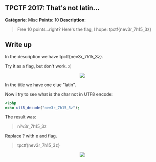 
TPCTF 2017: That's not latin...
-------

**Catégorie**: Misc **Points**: 10 **Description**:

> Free 10 points...right? Here's the flag, I hope: 
tpctf{nеv3r_7h15_3z}


Write up
-------

In the description we have tpctf{nеv3r_7h15_3z}.

Try it as a flag, but don't work. :(

<p align="center">
<img src="https://i.skyrock.net/8962/46148962/pics/1867901609_1.jpg">
</p>

In the title we have one clue "latin".

Now i try to see what is the char not in UTF8 encode:

```php
<?php
echo utf8_decode("nеv3r_7h15_3z");
```



The result was:

> n?v3r_7h15_3z


Replace ? with e and flag.

> tpctf{nev3r_7h15_3z}


<p align="center">
<img src="http://mfs0.bp.cdnsw.com/fs/Root/normal/fsqc-Bob_l_eponge_heureux.jpg">
</p>



